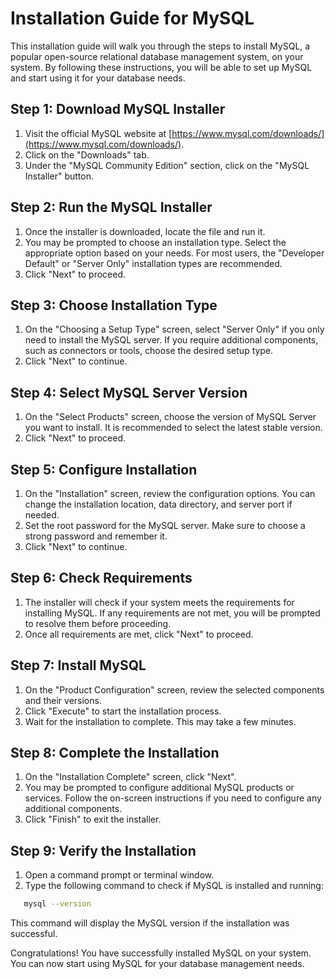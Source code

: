 # Installation Guide for MySQL

This installation guide will walk you through the steps to install MySQL, a popular open-source relational database management system, on your system. By following these instructions, you will be able to set up MySQL and start using it for your database needs.

## Step 1: Download MySQL Installer

1. Visit the official MySQL website at [https://www.mysql.com/downloads/](https://www.mysql.com/downloads/).
2. Click on the "Downloads" tab.
3. Under the "MySQL Community Edition" section, click on the "MySQL Installer" button.

## Step 2: Run the MySQL Installer

1. Once the installer is downloaded, locate the file and run it.
2. You may be prompted to choose an installation type. Select the appropriate option based on your needs. For most users, the "Developer Default" or "Server Only" installation types are recommended.
3. Click "Next" to proceed.

## Step 3: Choose Installation Type

1. On the "Choosing a Setup Type" screen, select "Server Only" if you only need to install the MySQL server. If you require additional components, such as connectors or tools, choose the desired setup type.
2. Click "Next" to continue.

## Step 4: Select MySQL Server Version

1. On the "Select Products" screen, choose the version of MySQL Server you want to install. It is recommended to select the latest stable version.
2. Click "Next" to proceed.

## Step 5: Configure Installation

1. On the "Installation" screen, review the configuration options. You can change the installation location, data directory, and server port if needed.
2. Set the root password for the MySQL server. Make sure to choose a strong password and remember it.
3. Click "Next" to continue.

## Step 6: Check Requirements

1. The installer will check if your system meets the requirements for installing MySQL. If any requirements are not met, you will be prompted to resolve them before proceeding.
2. Once all requirements are met, click "Next" to proceed.

## Step 7: Install MySQL

1. On the "Product Configuration" screen, review the selected components and their versions.
2. Click "Execute" to start the installation process.
3. Wait for the installation to complete. This may take a few minutes.

## Step 8: Complete the Installation

1. On the "Installation Complete" screen, click "Next".
2. You may be prompted to configure additional MySQL products or services. Follow the on-screen instructions if you need to configure any additional components.
3. Click "Finish" to exit the installer.

## Step 9: Verify the Installation

1. Open a command prompt or terminal window.
2. Type the following command to check if MySQL is installed and running:

   
```bash
   mysql --version
```

   This command will display the MySQL version if the installation was successful.
   
Congratulations! You have successfully installed MySQL on your system. You can now start using MySQL for your database management needs.
